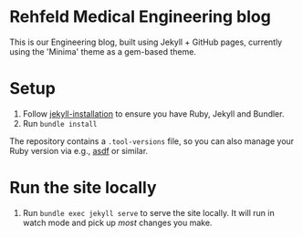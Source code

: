 # Rehfeld Medical Engineering blog

This is our Engineering blog, built using Jekyll + GitHub pages, currently using the 'Minima' theme as a gem-based theme.

# Setup

1. Follow [jekyll-installation](https://jekyllrb.com/docs/installation/) to ensure you have Ruby, Jekyll and Bundler.
1. Run `bundle install`

The repository contains a `.tool-versions` file, so you can also manage your Ruby version via e.g., [asdf](https://github.com/asdf-vm/asdf) or similar.

# Run the site locally

1. Run `bundle exec jekyll serve` to serve the site locally. It will run in watch mode and pick up _most_ changes you
make.
